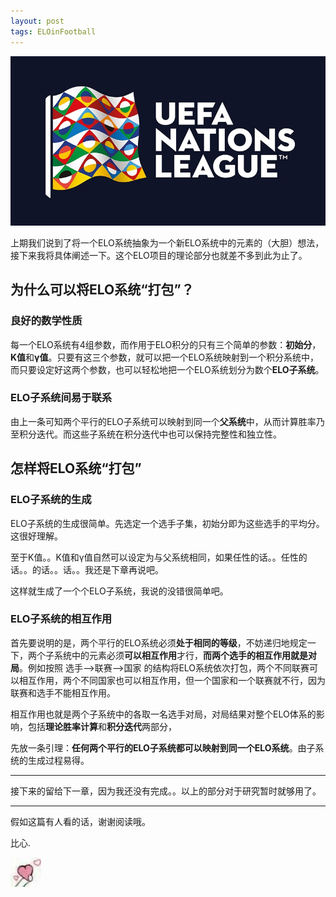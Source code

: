 ```yaml
---
layout: post
tags: ELOinFootball
---
```


![欧足联国家联赛](/images/00020.jpg)

<!--more-->

上期我们说到了将一个ELO系统抽象为一个新ELO系统中的元素的（大胆）想法，接下来我将具体阐述一下。这个ELO项目的理论部分也就差不多到此为止了。

## 为什么可以将ELO系统“打包”？

### 良好的数学性质

每一个ELO系统有4组参数，而作用于ELO积分的只有三个简单的参数：**初始分**，**K值**和**γ值**。只要有这三个参数，就可以把一个ELO系统映射到一个积分系统中，而只要设定好这两个参数，也可以轻松地把一个ELO系统划分为数个**ELO子系统**。

### ELO子系统间易于联系

由上一条可知两个平行的ELO子系统可以映射到同一个**父系统**中，从而计算胜率乃至积分迭代。而这些子系统在积分迭代中也可以保持完整性和独立性。

## 怎样将ELO系统“打包”

### ELO子系统的生成

ELO子系统的生成很简单。先选定一个选手子集，初始分即为这些选手的平均分。这很好理解。

至于K值。。K值和γ值自然可以设定为与父系统相同，如果任性的话。。任性的话。。的话。。话。。我还是下章再说吧。

这样就生成了一个个ELO子系统，我说的没错很简单吧。

### ELO子系统的相互作用

首先要说明的是，两个平行的ELO系统必须**处于相同的等级**，不妨递归地规定一下，两个子系统中的元素必须**可以相互作用**才行，**而两个选手的相互作用就是对局**。例如按照 选手-->联赛-->国家 的结构将ELO系统依次打包，两个不同联赛可以相互作用，两个不同国家也可以相互作用，但一个国家和一个联赛就不行，因为联赛和选手不能相互作用。

相互作用也就是两个子系统中的各取一名选手对局，对局结果对整个ELO体系的影响，包括**理论胜率计算**和**积分迭代**两部分，

先放一条引理：**任何两个平行的ELO子系统都可以映射到同一个ELO系统**。由子系统的生成过程易得。

---

接下来的留给下一章，因为我还没有完成。。以上的部分对于研究暂时就够用了。

---

假如这篇有人看的话，谢谢阅读哦。

比心.

![比心](/images/bixin.jpg)

